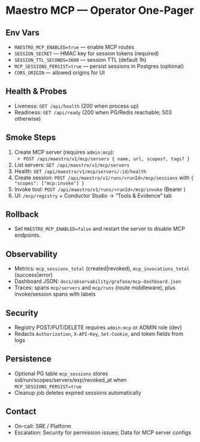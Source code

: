 # Maestro MCP — Operator One-Pager

## Env Vars

- `MAESTRO_MCP_ENABLED=true` — enable MCP routes
- `SESSION_SECRET` — HMAC key for session tokens (required)
- `SESSION_TTL_SECONDS=3600` — session TTL (default 1h)
- `MCP_SESSIONS_PERSIST=true` — persist sessions in Postgres (optional)
- `CORS_ORIGIN` — allowed origins for UI

## Health & Probes

- Liveness: `GET /api/health` (200 when process up)
- Readiness: `GET /api/ready` (200 when PG/Redis reachable; 503 otherwise)

## Smoke Steps

1. Create MCP server (requires `admin:mcp`):
   - `POST /api/maestro/v1/mcp/servers { name, url, scopes?, tags? }`
2. List servers: `GET /api/maestro/v1/mcp/servers`
3. Health: `GET /api/maestro/v1/mcp/servers/:id/health`
4. Create session: `POST /api/maestro/v1/runs/<runId>/mcp/sessions` with `{ "scopes": ["mcp:invoke"] }`
5. Invoke tool: `POST /api/maestro/v1/runs/<runId>/mcp/invoke` (Bearer <token>)
6. UI: `/mcp/registry` + Conductor Studio → “Tools & Evidence” tab

## Rollback

- Set `MAESTRO_MCP_ENABLED=false` and restart the server to disable MCP endpoints.

## Observability

- Metrics: `mcp_sessions_total` (created|revoked), `mcp_invocations_total` (success|error)
- Dashboard JSON: `docs/observability/grafana/mcp-dashboard.json`
- Traces: spans `mcp/servers` and `mcp/runs` (route middleware), plus invoke/session spans with labels

## Security

- Registry POST/PUT/DELETE requires `admin:mcp` or ADMIN role (dev)
- Redacts `Authorization`, `X-API-Key`, `Set-Cookie`, and token fields from logs

## Persistence

- Optional PG table `mcp_sessions` stores sid/run/scopes/servers/exp/revoked_at when `MCP_SESSIONS_PERSIST=true`
- Cleanup job deletes expired sessions automatically

## Contact

- On-call: SRE / Platform
- Escalation: Security for permission issues; Data for MCP server configs
